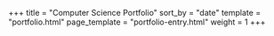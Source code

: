 +++
title = "Computer Science Portfolio"
sort_by = "date"
template = "portfolio.html"
page_template = "portfolio-entry.html"
weight = 1
+++